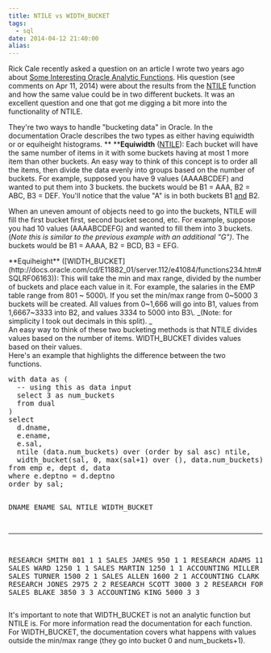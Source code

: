 ```yaml
---
title: NTILE vs WIDTH_BUCKET
tags:
  - sql
date: 2014-04-12 21:40:00
alias:
---
```


Rick Cale recently asked a question on an article I wrote two years ago about [Some Interesting Oracle Analytic Functions](http://www.talkapex.com/2012/05/some-interesting-oracle-analytic.html). His question (see comments on Apr 11, 2014) were about the results from the [NTILE](http://docs.oracle.com/cd/E11882_01/server.112/e26088/functions115.htm#SQLRF00680) function and how the same value could be in two different buckets. It was an excellent question and one that got me digging a bit more into the functionality of NTILE.

They're two ways to handle "bucketing data" in Oracle. In the documentation Oracle describes the two types as either having equiwidth or or equiheight histograms.
**
****Equiwidth** ([NTILE](http://docs.oracle.com/cd/E11882_01/server.112/e26088/functions115.htm#SQLRF00680)): Each bucket will have the same number of items in it with some buckets having at most 1 more item than other buckets. An easy way to think of this concept is to order all the items, then divide the data evenly into groups based on the number of buckets. For example, supposed you have 9 values (AAAABCDEF) and wanted to put them into 3 buckets. the buckets would be B1 = AAA, B2 = ABC, B3 = DEF. You'll notice that the value "A" is in both buckets B1 <u>and</u>&nbsp;B2.

When an uneven amount of objects need to go into the buckets, NTILE will fill the first bucket first, second bucket second, etc. For example, suppose you had 10 values (AAAABCDEFG) and wanted to fill them into 3 buckets. (_Note this is similar to the previous example with an additional "G")_. The buckets would be B1 = AAAA, B2 = BCD, B3 = EFG.

<div>**Equiheight** ([WIDTH_BUCKET](http://docs.oracle.com/cd/E11882_01/server.112/e41084/functions234.htm#SQLRF06163)): This will take the min and max range, divided by the number of buckets and place each value in it. For example, the salaries in the EMP table range from 801 ~ 5000\. If you set the min/max range from 0~5000 3 buckets will be created. All values from 0~1,666 will go into B1, values from 1,6667~3333 into B2, and values 3334 to 5000 into B3\. _(Note: for simplicity I took out decimals in this split).&nbsp;_</div><div>
</div><div>
</div><div>An easy way to think of these two bucketing methods is that NTILE divides values based on the number of items. WIDTH_BUCKET divides values based on their values.</div><div><div>
</div><div>Here's an example that highlights the difference between the two functions.&nbsp;</div><pre class="brush: sql;">with data as (
  -- using this as data input
  select 3 as num_buckets
  from dual
)
select
  d.dname,
  e.ename,
  e.sal,
  ntile (data.num_buckets) over (order by sal asc) ntile,
  width_bucket(sal, 0, max(sal+1) over (), data.num_buckets) width_bucket
from emp e, dept d, data
where e.deptno = d.deptno
order by sal;

DNAME          ENAME      SAL        NTILE      WIDTH_BUCKET
-------------- ---------- ---------- ---------- ------------
RESEARCH       SMITH         801          1        1
SALES          JAMES         950          1        1
RESEARCH       ADAMS        1100          1        1
SALES          WARD         1250          1        1
SALES          MARTIN       1250          1        1
ACCOUNTING     MILLER       1300          2        1
SALES          TURNER       1500          2        1
SALES          ALLEN        1600          2        1
ACCOUNTING     CLARK        2450          2        2
RESEARCH       JONES        2975          2        2
RESEARCH       SCOTT        3000          3        2
RESEARCH       FORD         3000          3        2
SALES          BLAKE        3850          3        3
ACCOUNTING     KING         5000          3        3
</pre><div>It's important to note that WIDTH_BUCKET is not an analytic function but NTILE is. For more information read the documentation for each function. For WIDTH_BUCKET, the documentation covers what happens with values outside the min/max range (they go into bucket 0 and num_buckets+1).</div></div>
